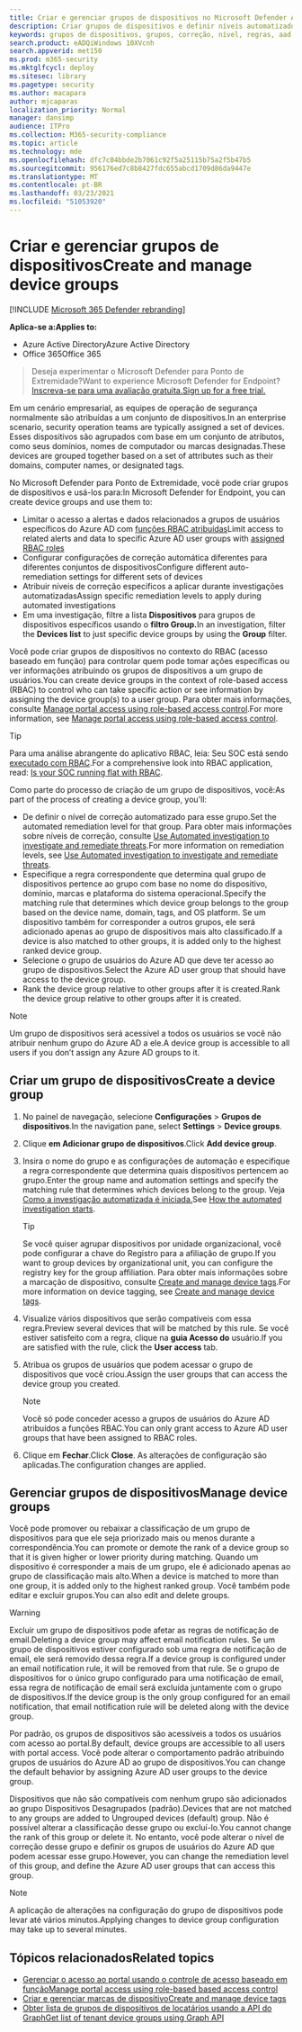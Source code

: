 ```yaml
---
title: Criar e gerenciar grupos de dispositivos no Microsoft Defender ATP
description: Criar grupos de dispositivos e definir níveis automatizados de correção neles, confiando as regras que se aplicam ao grupo
keywords: grupos de dispositivos, grupos, correção, nível, regras, aad group, role, assign, rank
search.product: eADQiWindows 10XVcnh
search.appverid: met150
ms.prod: m365-security
ms.mktglfcycl: deploy
ms.sitesec: library
ms.pagetype: security
ms.author: macapara
author: mjcaparas
localization_priority: Normal
manager: dansimp
audience: ITPro
ms.collection: M365-security-compliance
ms.topic: article
ms.technology: mde
ms.openlocfilehash: dfc7c04bbde2b7061c92f5a25115b75a2f5b47b5
ms.sourcegitcommit: 956176ed7c8b8427fdc655abcd1709d86da9447e
ms.translationtype: MT
ms.contentlocale: pt-BR
ms.lasthandoff: 03/23/2021
ms.locfileid: "51053920"
---
```

# <a name="create-and-manage-device-groups"></a><span data-ttu-id="f9621-104">Criar e gerenciar grupos de dispositivos</span><span class="sxs-lookup"><span data-stu-id="f9621-104">Create and manage device groups</span></span>

[!INCLUDE [Microsoft 365 Defender rebranding](../../includes/microsoft-defender.md)]


<span data-ttu-id="f9621-105">**Aplica-se a:**</span><span class="sxs-lookup"><span data-stu-id="f9621-105">**Applies to:**</span></span>
- <span data-ttu-id="f9621-106">Azure Active Directory</span><span class="sxs-lookup"><span data-stu-id="f9621-106">Azure Active Directory</span></span>
- <span data-ttu-id="f9621-107">Office 365</span><span class="sxs-lookup"><span data-stu-id="f9621-107">Office 365</span></span>

> <span data-ttu-id="f9621-108">Deseja experimentar o Microsoft Defender para Ponto de Extremidade?</span><span class="sxs-lookup"><span data-stu-id="f9621-108">Want to experience Microsoft Defender for Endpoint?</span></span> [<span data-ttu-id="f9621-109">Inscreva-se para uma avaliação gratuita.</span><span class="sxs-lookup"><span data-stu-id="f9621-109">Sign up for a free trial.</span></span>](https://www.microsoft.com/microsoft-365/windows/microsoft-defender-atp?ocid=docs-wdatp-exposedapis-abovefoldlink)


<span data-ttu-id="f9621-110">Em um cenário empresarial, as equipes de operação de segurança normalmente são atribuídas a um conjunto de dispositivos.</span><span class="sxs-lookup"><span data-stu-id="f9621-110">In an enterprise scenario, security operation teams are typically assigned a set of devices.</span></span> <span data-ttu-id="f9621-111">Esses dispositivos são agrupados com base em um conjunto de atributos, como seus domínios, nomes de computador ou marcas designadas.</span><span class="sxs-lookup"><span data-stu-id="f9621-111">These devices are grouped together based on a set of attributes such as their domains, computer names, or designated tags.</span></span>

<span data-ttu-id="f9621-112">No Microsoft Defender para Ponto de Extremidade, você pode criar grupos de dispositivos e usá-los para:</span><span class="sxs-lookup"><span data-stu-id="f9621-112">In Microsoft Defender for Endpoint, you can create device groups and use them to:</span></span>
- <span data-ttu-id="f9621-113">Limitar o acesso a alertas e dados relacionados a grupos de usuários específicos do Azure AD com [funções RBAC atribuídas](rbac.md)</span><span class="sxs-lookup"><span data-stu-id="f9621-113">Limit access to related alerts and data to specific Azure AD user groups with [assigned RBAC roles](rbac.md)</span></span> 
- <span data-ttu-id="f9621-114">Configurar configurações de correção automática diferentes para diferentes conjuntos de dispositivos</span><span class="sxs-lookup"><span data-stu-id="f9621-114">Configure different auto-remediation settings for different sets of devices</span></span>
- <span data-ttu-id="f9621-115">Atribuir níveis de correção específicos a aplicar durante investigações automatizadas</span><span class="sxs-lookup"><span data-stu-id="f9621-115">Assign specific remediation levels to apply during automated investigations</span></span>
- <span data-ttu-id="f9621-116">Em uma investigação, filtre a lista **Dispositivos** para grupos de dispositivos específicos usando o **filtro Group.**</span><span class="sxs-lookup"><span data-stu-id="f9621-116">In an investigation, filter the **Devices list** to just specific device groups by using the **Group** filter.</span></span>

<span data-ttu-id="f9621-117">Você pode criar grupos de dispositivos no contexto do RBAC (acesso baseado em função) para controlar quem pode tomar ações específicas ou ver informações atribuindo os grupos de dispositivos a um grupo de usuários.</span><span class="sxs-lookup"><span data-stu-id="f9621-117">You can create device groups in the context of role-based access (RBAC) to control who can take specific action or see information by assigning the device group(s) to a user group.</span></span> <span data-ttu-id="f9621-118">Para obter mais informações, consulte [Manage portal access using role-based access control](rbac.md).</span><span class="sxs-lookup"><span data-stu-id="f9621-118">For more information, see [Manage portal access using role-based access control](rbac.md).</span></span>

>[!TIP]
> <span data-ttu-id="f9621-119">Para uma análise abrangente do aplicativo RBAC, leia: Seu SOC está sendo [executado com RBAC](https://techcommunity.microsoft.com/t5/Windows-Defender-ATP/Is-your-SOC-running-flat-with-limited-RBAC/ba-p/320015).</span><span class="sxs-lookup"><span data-stu-id="f9621-119">For a comprehensive look into RBAC application, read: [Is your SOC running flat with RBAC](https://techcommunity.microsoft.com/t5/Windows-Defender-ATP/Is-your-SOC-running-flat-with-limited-RBAC/ba-p/320015).</span></span>

<span data-ttu-id="f9621-120">Como parte do processo de criação de um grupo de dispositivos, você:</span><span class="sxs-lookup"><span data-stu-id="f9621-120">As part of the process of creating a device group, you'll:</span></span>
- <span data-ttu-id="f9621-121">De definir o nível de correção automatizado para esse grupo.</span><span class="sxs-lookup"><span data-stu-id="f9621-121">Set the automated remediation level for that group.</span></span> <span data-ttu-id="f9621-122">Para obter mais informações sobre níveis de correção, consulte [Use Automated investigation to investigate and remediate threats](automated-investigations.md).</span><span class="sxs-lookup"><span data-stu-id="f9621-122">For more information on remediation levels, see [Use Automated investigation to investigate and remediate threats](automated-investigations.md).</span></span>
- <span data-ttu-id="f9621-123">Especifique a regra correspondente que determina qual grupo de dispositivos pertence ao grupo com base no nome do dispositivo, domínio, marcas e plataforma do sistema operacional.</span><span class="sxs-lookup"><span data-stu-id="f9621-123">Specify the matching rule that determines which device group belongs to the group based on the device name, domain, tags, and OS platform.</span></span> <span data-ttu-id="f9621-124">Se um dispositivo também for corresponder a outros grupos, ele será adicionado apenas ao grupo de dispositivos mais alto classificado.</span><span class="sxs-lookup"><span data-stu-id="f9621-124">If a device is also matched to other groups, it is added only to the highest ranked device group.</span></span>
- <span data-ttu-id="f9621-125">Selecione o grupo de usuários do Azure AD que deve ter acesso ao grupo de dispositivos.</span><span class="sxs-lookup"><span data-stu-id="f9621-125">Select the Azure AD user group that should have access to the device group.</span></span>
- <span data-ttu-id="f9621-126">Rank the device group relative to other groups after it is created.</span><span class="sxs-lookup"><span data-stu-id="f9621-126">Rank the device group relative to other groups after it is created.</span></span>

>[!NOTE]
><span data-ttu-id="f9621-127">Um grupo de dispositivos será acessível a todos os usuários se você não atribuir nenhum grupo do Azure AD a ele.</span><span class="sxs-lookup"><span data-stu-id="f9621-127">A device group is accessible to all users if you don’t assign any Azure AD groups to it.</span></span>

## <a name="create-a-device-group"></a><span data-ttu-id="f9621-128">Criar um grupo de dispositivos</span><span class="sxs-lookup"><span data-stu-id="f9621-128">Create a device group</span></span>

1. <span data-ttu-id="f9621-129">No painel de navegação, selecione **Configurações**  >  **Grupos de dispositivos**.</span><span class="sxs-lookup"><span data-stu-id="f9621-129">In the navigation pane, select **Settings** > **Device groups**.</span></span>

2. <span data-ttu-id="f9621-130">Clique **em Adicionar grupo de dispositivos**.</span><span class="sxs-lookup"><span data-stu-id="f9621-130">Click **Add device group**.</span></span>

3. <span data-ttu-id="f9621-131">Insira o nome do grupo e as configurações de automação e especifique a regra correspondente que determina quais dispositivos pertencem ao grupo.</span><span class="sxs-lookup"><span data-stu-id="f9621-131">Enter the group name and automation settings and specify the matching rule that determines which devices belong to the group.</span></span> <span data-ttu-id="f9621-132">Veja [Como a investigação automatizada é iniciada.](automated-investigations.md#how-the-automated-investigation-starts)</span><span class="sxs-lookup"><span data-stu-id="f9621-132">See [How the automated investigation starts](automated-investigations.md#how-the-automated-investigation-starts).</span></span>

    >[!TIP]
    ><span data-ttu-id="f9621-133">Se você quiser agrupar dispositivos por unidade organizacional, você pode configurar a chave do Registro para a afiliação de grupo.</span><span class="sxs-lookup"><span data-stu-id="f9621-133">If you want to group devices by organizational unit, you can configure the registry key for the group affiliation.</span></span> <span data-ttu-id="f9621-134">Para obter mais informações sobre a marcação de dispositivo, consulte [Create and manage device tags](machine-tags.md).</span><span class="sxs-lookup"><span data-stu-id="f9621-134">For more information on device tagging, see [Create and manage device tags](machine-tags.md).</span></span>

4. <span data-ttu-id="f9621-135">Visualize vários dispositivos que serão compatíveis com essa regra.</span><span class="sxs-lookup"><span data-stu-id="f9621-135">Preview several devices that will be matched by this rule.</span></span> <span data-ttu-id="f9621-136">Se você estiver satisfeito com a regra, clique na **guia Acesso do** usuário.</span><span class="sxs-lookup"><span data-stu-id="f9621-136">If you are satisfied with the rule, click the **User access** tab.</span></span>

5. <span data-ttu-id="f9621-137">Atribua os grupos de usuários que podem acessar o grupo de dispositivos que você criou.</span><span class="sxs-lookup"><span data-stu-id="f9621-137">Assign the user groups that can access the device group you created.</span></span>

    >[!NOTE]
    ><span data-ttu-id="f9621-138">Você só pode conceder acesso a grupos de usuários do Azure AD atribuídos a funções RBAC.</span><span class="sxs-lookup"><span data-stu-id="f9621-138">You can only grant access to Azure AD user groups that have been assigned to RBAC roles.</span></span>

6. <span data-ttu-id="f9621-139">Clique em **Fechar**.</span><span class="sxs-lookup"><span data-stu-id="f9621-139">Click **Close**.</span></span> <span data-ttu-id="f9621-140">As alterações de configuração são aplicadas.</span><span class="sxs-lookup"><span data-stu-id="f9621-140">The configuration changes are applied.</span></span>

## <a name="manage-device-groups"></a><span data-ttu-id="f9621-141">Gerenciar grupos de dispositivos</span><span class="sxs-lookup"><span data-stu-id="f9621-141">Manage device groups</span></span>

<span data-ttu-id="f9621-142">Você pode promover ou rebaixar a classificação de um grupo de dispositivos para que ele seja priorizado mais ou menos durante a correspondência.</span><span class="sxs-lookup"><span data-stu-id="f9621-142">You can promote or demote the rank of a device group so that it is given higher or lower priority during matching.</span></span> <span data-ttu-id="f9621-143">Quando um dispositivo é corresponder a mais de um grupo, ele é adicionado apenas ao grupo de classificação mais alto.</span><span class="sxs-lookup"><span data-stu-id="f9621-143">When a device is matched to more than one group, it is added only to the highest ranked group.</span></span> <span data-ttu-id="f9621-144">Você também pode editar e excluir grupos.</span><span class="sxs-lookup"><span data-stu-id="f9621-144">You can also edit and delete groups.</span></span>

>[!WARNING]
><span data-ttu-id="f9621-145">Excluir um grupo de dispositivos pode afetar as regras de notificação de email.</span><span class="sxs-lookup"><span data-stu-id="f9621-145">Deleting a device group may affect email notification rules.</span></span> <span data-ttu-id="f9621-146">Se um grupo de dispositivos estiver configurado sob uma regra de notificação de email, ele será removido dessa regra.</span><span class="sxs-lookup"><span data-stu-id="f9621-146">If a device group is configured under an email notification rule, it will be removed from that rule.</span></span> <span data-ttu-id="f9621-147">Se o grupo de dispositivos for o único grupo configurado para uma notificação de email, essa regra de notificação de email será excluída juntamente com o grupo de dispositivos.</span><span class="sxs-lookup"><span data-stu-id="f9621-147">If the device group is the only group configured for an email notification, that email notification rule will be deleted along with the device group.</span></span>

<span data-ttu-id="f9621-148">Por padrão, os grupos de dispositivos são acessíveis a todos os usuários com acesso ao portal.</span><span class="sxs-lookup"><span data-stu-id="f9621-148">By default, device groups are accessible to all users with portal access.</span></span> <span data-ttu-id="f9621-149">Você pode alterar o comportamento padrão atribuindo grupos de usuários do Azure AD ao grupo de dispositivos.</span><span class="sxs-lookup"><span data-stu-id="f9621-149">You can change the default behavior by assigning Azure AD user groups to the device group.</span></span>

<span data-ttu-id="f9621-150">Dispositivos que não são compatíveis com nenhum grupo são adicionados ao grupo Dispositivos Desagrupados (padrão).</span><span class="sxs-lookup"><span data-stu-id="f9621-150">Devices that are not matched to any groups are added to Ungrouped devices (default) group.</span></span> <span data-ttu-id="f9621-151">Não é possível alterar a classificação desse grupo ou excluí-lo.</span><span class="sxs-lookup"><span data-stu-id="f9621-151">You cannot change the rank of this group or delete it.</span></span> <span data-ttu-id="f9621-152">No entanto, você pode alterar o nível de correção desse grupo e definir os grupos de usuários do Azure AD que podem acessar esse grupo.</span><span class="sxs-lookup"><span data-stu-id="f9621-152">However, you can change the remediation level of this group, and define the Azure AD user groups that can access this group.</span></span>

>[!NOTE]
> <span data-ttu-id="f9621-153">A aplicação de alterações na configuração do grupo de dispositivos pode levar até vários minutos.</span><span class="sxs-lookup"><span data-stu-id="f9621-153">Applying changes to device group configuration may take up to several minutes.</span></span>

## <a name="related-topics"></a><span data-ttu-id="f9621-154">Tópicos relacionados</span><span class="sxs-lookup"><span data-stu-id="f9621-154">Related topics</span></span>

- [<span data-ttu-id="f9621-155">Gerenciar o acesso ao portal usando o controle de acesso baseado em função</span><span class="sxs-lookup"><span data-stu-id="f9621-155">Manage portal access using role-based based access control</span></span>](rbac.md)
- [<span data-ttu-id="f9621-156">Criar e gerenciar marcas de dispositivo</span><span class="sxs-lookup"><span data-stu-id="f9621-156">Create and manage device tags</span></span>](machine-tags.md)
- [<span data-ttu-id="f9621-157">Obter lista de grupos de dispositivos de locatários usando a API do Graph</span><span class="sxs-lookup"><span data-stu-id="f9621-157">Get list of tenant device groups using Graph API</span></span>](https://docs.microsoft.com/graph/api/device-list-memberof)
